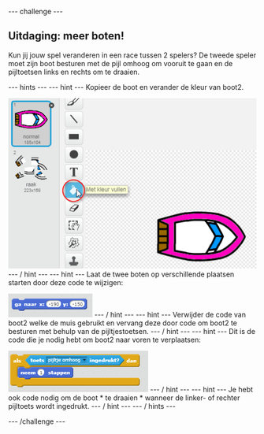 \--- challenge \---

## Uitdaging: meer boten!

Kun jij jouw spel veranderen in een race tussen 2 spelers? De tweede speler moet zijn boot besturen met de pijl omhoog om vooruit te gaan en de pijltoetsen links en rechts om te draaien.

\--- hints \--- \--- hint \--- Kopieer de boot en verander de kleur van boot2.

![screenshot](images/boat-p2.png) \--- / hint \--- \--- hint \--- Laat de twee boten op verschillende plaatsen starten door deze code te wijzigen:

![screenshot](images/boat-p2start-blocks.png) \--- / hint \--- \--- hint \--- Verwijder de code van boot2 welke de muis gebruikt en vervang deze door code om boot2 te besturen met behulp van de pijltjestoetsen. \--- / hint \--- \--- hint \--- Dit is de code die je nodig hebt om boot2 naar voren te verplaatsen:

![screenshot](images/boat-p2forward-blocks.png) \--- / hint \--- \--- hint \--- Je hebt ook code nodig om de boot * te draaien * wanneer de linker- of rechter pijltoets wordt ingedrukt. \--- / hint \--- \--- / hints \---

\--- /challenge \---